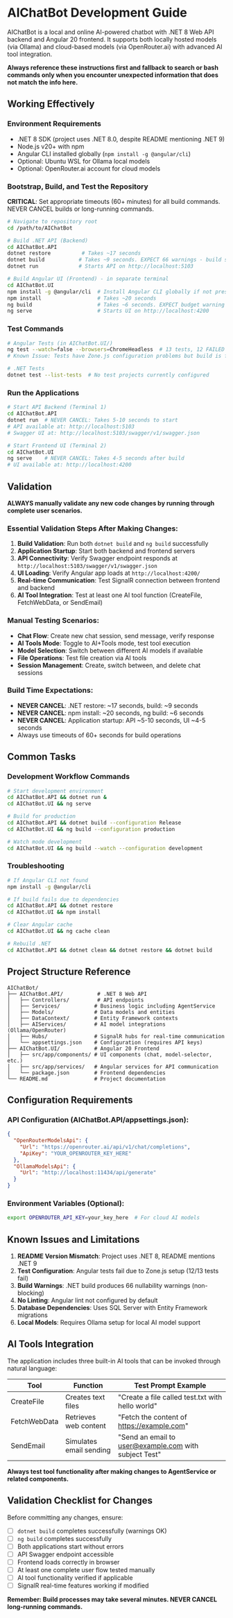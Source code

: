 # AIChatBot Development Guide

AIChatBot is a local and online AI-powered chatbot with .NET 8 Web API backend and Angular 20 frontend. It supports both locally hosted models (via Ollama) and cloud-based models (via OpenRouter.ai) with advanced AI tool integration.

**Always reference these instructions first and fallback to search or bash commands only when you encounter unexpected information that does not match the info here.**

## Working Effectively

### Environment Requirements
- .NET 8 SDK (project uses .NET 8.0, despite README mentioning .NET 9)
- Node.js v20+ with npm
- Angular CLI installed globally (`npm install -g @angular/cli`)
- Optional: Ubuntu WSL for Ollama local models
- Optional: OpenRouter.ai account for cloud models

### Bootstrap, Build, and Test the Repository

**CRITICAL**: Set appropriate timeouts (60+ minutes) for all build commands. NEVER CANCEL builds or long-running commands.

```bash
# Navigate to repository root
cd /path/to/AIChatBot

# Build .NET API (Backend)
cd AIChatBot.API
dotnet restore          # Takes ~17 seconds
dotnet build           # Takes ~9 seconds. EXPECT 66 warnings - build succeeds
dotnet run             # Starts API on http://localhost:5103

# Build Angular UI (Frontend) - in separate terminal
cd AIChatBot.UI
npm install -g @angular/cli  # Install Angular CLI globally if not present
npm install                  # Takes ~20 seconds
ng build                     # Takes ~6 seconds. EXPECT budget warning - build succeeds
ng serve                     # Starts UI on http://localhost:4200
```

### Test Commands
```bash
# Angular Tests (in AIChatBot.UI/)
ng test --watch=false --browsers=ChromeHeadless  # 13 tests, 12 FAILED due to Zone.js issues
# Known Issue: Tests have Zone.js configuration problems but build is functional

# .NET Tests
dotnet test --list-tests  # No test projects currently configured
```

### Run the Applications
```bash
# Start API Backend (Terminal 1)
cd AIChatBot.API
dotnet run  # NEVER CANCEL: Takes 5-10 seconds to start
# API available at: http://localhost:5103
# Swagger UI at: http://localhost:5103/swagger/v1/swagger.json

# Start Frontend UI (Terminal 2)  
cd AIChatBot.UI
ng serve    # NEVER CANCEL: Takes 4-5 seconds after build
# UI available at: http://localhost:4200
```

## Validation

**ALWAYS manually validate any new code changes by running through complete user scenarios.**

### Essential Validation Steps After Making Changes:
1. **Build Validation**: Run both `dotnet build` and `ng build` successfully
2. **Application Startup**: Start both backend and frontend servers
3. **API Connectivity**: Verify Swagger endpoint responds at `http://localhost:5103/swagger/v1/swagger.json`
4. **UI Loading**: Verify Angular app loads at `http://localhost:4200/`
5. **Real-time Communication**: Test SignalR connection between frontend and backend
6. **AI Tool Integration**: Test at least one AI tool function (CreateFile, FetchWebData, or SendEmail)

### Manual Testing Scenarios:
- **Chat Flow**: Create new chat session, send message, verify response
- **AI Tools Mode**: Toggle to AI+Tools mode, test tool execution
- **Model Selection**: Switch between different AI models if available
- **File Operations**: Test file creation via AI tools
- **Session Management**: Create, switch between, and delete chat sessions

### Build Time Expectations:
- **NEVER CANCEL**: .NET restore: ~17 seconds, build: ~9 seconds
- **NEVER CANCEL**: npm install: ~20 seconds, ng build: ~6 seconds  
- **NEVER CANCEL**: Application startup: API ~5-10 seconds, UI ~4-5 seconds
- Always use timeouts of 60+ seconds for build operations

## Common Tasks

### Development Workflow Commands
```bash
# Start development environment
cd AIChatBot.API && dotnet run &
cd AIChatBot.UI && ng serve

# Build for production
cd AIChatBot.API && dotnet build --configuration Release
cd AIChatBot.UI && ng build --configuration production

# Watch mode development
cd AIChatBot.UI && ng build --watch --configuration development
```

### Troubleshooting
```bash
# If Angular CLI not found
npm install -g @angular/cli

# If build fails due to dependencies
cd AIChatBot.API && dotnet restore
cd AIChatBot.UI && npm install

# Clear Angular cache
cd AIChatBot.UI && ng cache clean

# Rebuild .NET
cd AIChatBot.API && dotnet clean && dotnet restore && dotnet build
```

## Project Structure Reference

```
AIChatBot/
├── AIChatBot.API/           # .NET 8 Web API
│   ├── Controllers/         # API endpoints
│   ├── Services/           # Business logic including AgentService
│   ├── Models/             # Data models and entities
│   ├── DataContext/        # Entity Framework contexts
│   ├── AIServices/         # AI model integrations (Ollama/OpenRouter)
│   ├── Hubs/               # SignalR hubs for real-time communication
│   └── appsettings.json    # Configuration (requires API keys)
├── AIChatBot.UI/           # Angular 20 Frontend
│   ├── src/app/components/ # UI components (chat, model-selector, etc.)
│   ├── src/app/services/   # Angular services for API communication
│   └── package.json        # Frontend dependencies
└── README.md               # Project documentation
```

## Configuration Requirements

### API Configuration (AIChatBot.API/appsettings.json):
```json
{
  "OpenRouterModelsApi": {
    "Url": "https://openrouter.ai/api/v1/chat/completions",
    "ApiKey": "YOUR_OPENROUTER_KEY_HERE"
  },
  "OllamaModelsApi": {
    "Url": "http://localhost:11434/api/generate"
  }
}
```

### Environment Variables (Optional):
```bash
export OPENROUTER_API_KEY=your_key_here  # For cloud AI models
```

## Known Issues and Limitations

1. **README Version Mismatch**: Project uses .NET 8, README mentions .NET 9
2. **Test Configuration**: Angular tests fail due to Zone.js setup (12/13 tests fail)
3. **Build Warnings**: .NET build produces 66 nullability warnings (non-blocking)
4. **No Linting**: Angular lint not configured by default
5. **Database Dependencies**: Uses SQL Server with Entity Framework migrations
6. **Local Models**: Requires Ollama setup for local AI model support

## AI Tools Integration

The application includes three built-in AI tools that can be invoked through natural language:

| Tool         | Function                    | Test Prompt Example                                    |
|--------------|----------------------------|-------------------------------------------------------|
| CreateFile   | Creates text files         | "Create a file called test.txt with hello world"     |
| FetchWebData | Retrieves web content      | "Fetch the content of https://example.com"           |
| SendEmail    | Simulates email sending    | "Send an email to user@example.com with subject Test"|

**Always test tool functionality after making changes to AgentService or related components.**

## Validation Checklist for Changes

Before committing any changes, ensure:
- [ ] `dotnet build` completes successfully (warnings OK)
- [ ] `ng build` completes successfully  
- [ ] Both applications start without errors
- [ ] API Swagger endpoint accessible
- [ ] Frontend loads correctly in browser
- [ ] At least one complete user flow tested manually
- [ ] AI tool functionality verified if applicable
- [ ] SignalR real-time features working if modified

**Remember: Build processes may take several minutes. NEVER CANCEL long-running commands.**